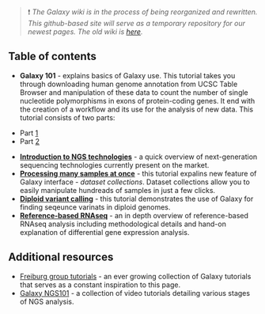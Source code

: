 > :exclamation: *The Galaxy wiki is in the process of being reorganized and rewritten. This github-based site will serve as a temporary repository for our newest pages. The old wiki is [here](https://wiki.galaxyproject.org/).*

## Table of contents
 * **Galaxy 101** - explains basics of Galaxy use. This tutorial takes you through downloading human genome annotation from UCSC Table Browser and manipulation of these data to count the number of single nucleotide polymorphisms in exons of protein-coding genes. It end with the creation of a workflow and its use for the analysis of new data. This tutorial consists of two parts:
  - Part [1](Galaxy101-1)
  - Part [2](Galaxy101-2)
 * [**Introduction to NGS technologies**](Introduction-to-NGS-technologies) - a quick overview of next-generation sequencing technologies currently present on the market.
 * [**Processing many samples at once**](https://galaxyproject.org/tutorials/collections/) - this tutorial expalins new feature of Galaxy interface - *dataset collections*. Dataset collections allow you to easily manipulate hundreads of samples in just a few clicks.
 * [**Diploid variant calling**](Diploid-variant-calling) - this tutorial demonstrates the use of Galaxy for finding seqeunce varinats in diploid genomes.
 * [**Reference-based RNAseq**](Reference-based-RNA-seq) - an in depth overview of reference-based RNAseq analysis including methodological details and hand-on explanation of differential gene expression analysis.

## Additional resources

 * [Freiburg group tutorials](https://github.com/bgruening/training-material) - an ever growing collection of Galaxy tutorials that serves as a constant inspiration to this page.
 * [Galaxy NGS101](https://wiki.galaxyproject.org/Learn/GalaxyNGS101) - a collection of video tutorials detailing various stages of NGS analysis.
